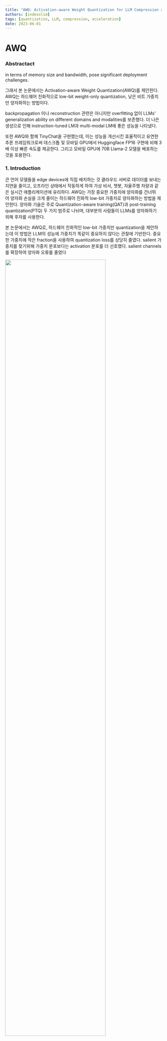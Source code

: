 ```yaml
---
title: "AWQ: Activation-aware Weight Quantization for LLM Compression and Acceleration"
authors: [indexxlim]
tags: [quantization, LLM, compression, acceleration]
date: 2023-06-01
---
```


# AWQ

### **Abstractact**

in terms of memory size and bandwidth, pose significant deployment challenges.

<!-- truncate -->

그래서 본 논문에서는 Activation-aware Weight Quantization(AWQ)를 제안한다. AWQ는 하드웨어 친화적으로 low-bit weight-only quantization, 낮은 비트 가중치만 양자화하는 방법이다.

 backpropagation 이나 reconstruction 관련은 아니지만 overfitting 없이 LLMs’ generalization ability on different domains and modalities를 보존했다. 더 나은 생성으로 인해 instruction-tuned LM과 multi-modal LM에 좋은 성능을 나타냈다.

또한 AWQ와 함께 TinyChat을 구현했는데, 이는 성능을 개선시킨 효율적이고 유연한 추론 프레임워크로써 데스크톱 및 모바일 GPU에서 Huggingface FP16 구현에 비해 3배 이상 빠른 속도를 제공한다. 그리고 모바일 GPU에 70B Llama-2 모델을 배포하는 것을 포용한다.

### 1. Introduction

큰 언어 모델들을 edge devices에 직접 배치하는 것 클라우드 서버로 데이터를 보내는 지연을 줄이고, 오프라인 상태에서 작동하게 하여 가상 비서, 챗봇, 자율주행 차량과 같은 실시간 애플리케이션에 유리하다.  AWQ는 가장 중요한 가중치에 양자화를 건너뛰어 양자화 손실을 크게 줄이는 하드웨어 친화적 low-bit 가중치로 양자화하는 방법을 제안한다. 양자화 기술은 주로 Quantization-aware training(QAT)과 post-training quantization(PTQ) 두 가지 범주로 나뉘며, 대부분의 사람들이 LLMs를 양자화하기 위해 후자를 사용한다.

본 논문에서는 AWQ로, 하드웨어 친화적인 low-bit 가중치만 quantization을 제안하는데 이 방법은 LLM의 성능에 가중치가 똑같이 중요하지 않다는 관찰에 기반한다. 
중요한 가중치에 작은 fraction을 사용하여 quantization loss를 상당히 줄였다. 
salient 가중치를 찾기위해 가중치 분포보다는 activation 분포를 더 선호했다. 
salient channels 를 확장하여 양자화 오류를 줄였다


<img src="https://github.com/indexxlim/indexxlim.github.io/blob/main/diary.py/machine_learning/paper/./1_RTN.png?raw=true" itemprop="image" width="80%" />
<img src="https://github.com/indexxlim/indexxlim.github.io/blob/main/diary.py/machine_learning/paper/./2_salient_weight.png?raw=true" itemprop="image" width="80%" />
FP16 인 weight 값을 int3 으로 RTN quantization 할 경우 성능이 떨어지는데, 1~2% 정도의 salient weight부르는 일부분 가중치들을 FP16으로 유지하면 성능을 유지 할 수 있다.
그래서 이 salient weightd를 어떻게 결정하고, 어떻게 구현하나?
mixed precision으로 찾거나 구현한다면 너무 효율이 떨어지므로 per-channel scaling라는 방식으로

**salient channel 을 scaling factor 로 곱한 다음에 양자화 하고, 실제 activation 계산 시에는 마지막에 다시 scaling factor로 나눔**

<img src="https://github.com/indexxlim/indexxlim.github.io/blob/main/diary.py/machine_learning/paper/./3_per_channel_sacling.png?raw=true" itemprop="image" width="80%" />



**가중치 양자화와 정확도 향상 방법 설명**

- 가중치 양자화는 부동 소수점을 낮은 비트 정수로 매핑하여 **모델 크기**와 **추론 비용**을 줄이는 효과적인 방법이다.
- 중요한 가중치를 보호하면서 정확도를 향상시키기 위한 가중치 전용 양자화 방법을 제안한다.
- 가중치의 **L2-노름**을 바탕으로 선택하는 것이 아닌, 활성화 크기에 따라 가중치를 선택하는 것이 양자화 성능을 크게 향상시키는 것을 확인했고, 이는 모델 성능을 개선하는데 기여한다.
- 필요한 중요한 가중치를 FP16로 유지하여 양자화 성능을 향상시키지만, 시스템 구현이 복잡해지므로 FP16로 유지하지 않고 중요한 가중치를 보호하는 방법이 필요하다.

**가중치 만을 고려한 양자화'의 오차 분석**

- 가중치만을 양자화 한 것에서 오차를 분석하자면, 가중치 w의 그룹/블록을 고려한다. 선형 연산은 y=wx로 쓰여지며, 양자화된 대응물은 y=Q(w)x이다.
- 특히, 양자화 함수는 Q(w) = ∆ · 반올림 (w / ∆), ∆ = |w|의 최댓값 2N−1에 의해 정의된다. 여기서 N은 양자화 비트의 수이며, ∆는 절대 최댓값에 따라 결정된 양자화 스케일러다.
- 가중치 요소 w∈w를 고려할 때, 만약 우리가 곱셈을 하게 되면 A WQ: On-Device LLM 압축 및 가속화를 위한 활성화 인식 가중치 양자화와 관련된 %(based on act.) FP16% (based on W) % (random) (w3-g128) 0.1% 1% 3% 0.1% 1% 3% 0.1% 1% 3% OPT-1.3B 14.62 119.00 25.03 16.91 16.68 108.71 98.55 98.08 119.76 109.38 61.49 OPT-6.7B 10.86 23.54 11.58 11.39 11.36 23.41 22.37 22.45 23.54 24.23 24.22 OPT-13B 10.13 46.04 10.51 10.43 10.42 46.07 48.96 54.49 44.87 42.00 39.71

**Quantized 모델의 성능 향상에 기여하는 FP16의 중요성**

- FP16 가중치의 소량(0.1%-1%) 유지는 양자화 모델의 성능을 개선시킴.
- 양자화된 모델의 성능을 향상시키려면, 중요한 FP16 가중치를 선택할 때 활성화 분포를 보는 것이 효과적.
- AWQ는 중요한 가중치 보호하고 양자화 오차를 줄이는데 효과적.
- **S**(스케일링)을 키울수록 중요한 채널이 향상되고, 최적의 성능은 s=2에서 나타남.
- Salient 채널 확장은 perplexity를 현저히 향상시키며, s가 커질수록 변화하는 Δ의 백분율이 증가함.

**WQ: 활성화 인식 가중치 양자화 설비 LLM 압축 및 가속화**

- LLM 압축 및 가속화를 위한 '활성화 인식 가중치 양자화'인 WQ에 대한 분석.
- Generation 단계의 속도가 느리며 메모리 대역폭에 의해 제한됨.
- W4A16 양자화가 적용되는 경우, 가중치접근량이 활성화 접근량보다 훨씬 많음.
- AWQ는 RTN보다 우수한 성능을 보이며 혼합 정밀도와 유사한 성능을 달성함.
- TinyChat은 AWQ 모델 추론을 위한 간소화된 시스템을 소개하며, CUDA/PTX, Neon, A VX와 같은 장치별 명령어 집합을 활용함.

**온디바이스 LLM 가속화에 도움되는 WQ 이유**

- LLM의 양자화된 가속화 기회를 이해하기 위해 LLaMA-7B 모델 프로파일링을 시작하고, RTX 4090 GPU에서 FP16로 모델을 구현하여 **엣지 케이스를 고려한** 추론 배치 사이즈 1을 사용했다.
- 레이턴시에서 가장 느린 단계는 **생성 단계**로, 20개의 토큰을 생성하는 데 310ms가 걸리지만, 200개의 토큰을 요약하는 것은 10ms만 소요된다. 이에 따라, **생성 단계**는 특히 온디바이스 인터랙티브 애플리케이션에 있어 맥락 단계보다 상당히 느리다.
- **가속화**를 위해 루프라인 분석을 실시하고, 4090 GPU의 **메모리 대역폭**을 고려하여 **연산량 대 메모리 엑세스 비율**이 165보다 낮으면 **메모리 바운드**라는 결론에 도달한다.
- AWQ는 가중치 메모리를 4배로 줄여 **총 메모리 트래픽을 감소시키는** 것으로, **온디바이스 LLM에는 가중치 엑세스**이 메모리 트래픽을 지배함이 명확하다. 따라서 WQ는 가중치만 양자화하여 가중치 비트폭을 줄이는 것으로 LLM 애플리케이션에서 이러한 환경을 따른다.

**TinyChat을 활용한 가벼운 가중치 양자화 및 성능 향상**

- 4-bit 가중치 양자화는 4배 **이론적인** 최고 성능을 이끌어냄.
- TinyChat은 주로 필수 구성 요소를 구현하는데 초점을 맞춤. AWQ를 사용한 TinyChat은 다양한 LLM 패밀리에서 Huggingface FP16 구현과 비교해 GPU에서 3배 이상의 속도 향상을 달성.
- INT4와 FP16 간의 곱셈 명령이 없기 때문에, 정수를 FP16로 해체하는 것이 필요.
- 단지 3개의 SIMD 명령이 필요한 ARM CPU에 대한 가중치 포장 방법이 32개의 4비트 가중치를 모두 해체할 수 있으므로 기존 포장과 비교해 여러모로 효율적임.
- 다양한 LLM 추론을 최적화하기 위해 다양한 커널 융합을 활용. 기존 커널 호출 수를 줄이는 것이 속도 향상으로 이어지는 점을 강조.

**실험과 설정접기**

- 이 작업에서는 가중치만을 그룹화된 양자화에 중점을 두었다.
- 그룹화된 양자화는 항상 성능/모델 크기 트레이드오프를 개선하는 데 도움이 된다.
- 작업 중에는 128의 그룹 크기를 사용했으며, INT4/INT3 양자화에 중점을 두었다.
- 또한 AWQ에 대해 사용된 작은 캘리브레이션 세트는 Pile에서 제공되었다.

**AWQ 가중치 양자화와 성능 비교**

- AWQ는 RTN 및 GPTQ 대비 양자화 성능을 지속적으로 향상시켰다.
- AWQ는 LLM 모델에서 GQA 및 MoE 모델을 포함해 다양한 구조에 뛰어난 양자화 성능을 제공한다.
- 양자화된 모델의 성능을 봤을 때, AWQ가 일반적으로 설계된 모델에 대한 탁월한 일반화 성능을 보여준다.
- 이를 통해 AWQ는 GPTQ-Reorder 또는 GPTQ-R과 같은 기술적인 방법들에 비해 효율적으로 대규모 모델에 적용 가능하며, 성능 면에서 뛰어나다.

**양자화 및 모델 성능평가**

- LLaMA 모델인 LLaMA와 Llama-2의 우수한 성능에 초점 (Zhang et al., 2022; Scao et al., 2022) 추후 타 모델과 비교.
- Mistral / Mixtral 모델에도 AWQ 평가 (Jiang et al., 2023), 모델 축소 및 성능 유지 테스트.
- VILA-7B 및 VILA-13B에 AWQ 적용 결과, 모든 벤치마크에서 성능 유지 확인. (Lin et al., 2024)
- 명령어 튜닝 모델의 양자화 테스트 결과, Vicuna 모델 성능 향상 확인. (Chiang et al., 2023)

**멀티 모달 언어 모델의 양자화 및 성능 개선 연구**

- 대규모 멀티 모달 모델(LMMs)인 VLMs는 시각 입력을 포함한 LLMs로, 이미지/비디오 입력에 의존하는 텍스트 생성이 가능하다.
- AWQ는 프로그래밍 및 수학 데이터셋에서 기존 방법보다 우수한 성과를 거두며 복잡한 생성 작업에도 적합성을 입증한다.
- INT2로 LLM 양자화하여 기기 메모리 한곗값 고려하며 AWQ는 GPTQ와 결합하여 INT2 양자화 성능을 현저히 향상시킨다.
- AWQ는 VILA를 포함한 최신 멀티 이미지 비주얼 언어 모델에 대해 무손실 양자화 성과를 보여주고, RTN에 비해 우위를 갖는다.
- LLaV A-13B 모델의 시각적 추론 예제를 통해, INT4-g128 양자화에서 AWQ가 RTN에 비해 더 합리적인 답변을 제공함을 입증한다.

**데이터 효율성과 일반화**

- 우리 방법론은 회귀/백프로파게이션에 의존하지 않아 더 나은 데이터 효율성을 갖고 있다. 평균 활성화 스케일만을 측정하므로 더 적은 캘리브레이션 세트가 필요하다.
- AWQ는 INT3-g128 양자화와 비교하여, OPT-6.7B 모델의 퍼플렉서티를 비교함(그림 8(a)). AWQ는 **더 작은** 캘리브레이션을 필요로 한다.
- 우리 방법은 캘리브레이션 세트 분포에 대해 **더 강건** 한 경향을 보인다. Pile 데이터 세트의 서브셋을 사용하여 효과를 검증했으며(PubMed 및 Enron), 동일한 캘리브레이션 및 평가 분포를 사용할 때 가장 잘 작동하는 것을 확인하였다.
- 다양한 캘리브레이션 세트 분포의 효과를 벤치마킹하여 AWQ는 **GPTQ와 비교해** 캘리브레이션 세트 배포에 **덜 민감** 하며 더 나은 퍼플렉서티를 제공한다.

**TinyChat 시스템 가속화 결과 및 비교**

- TinyChat은 RTX 4090 및 A100 4090 Orin에서 VILA-7B 및 VILA-13B를 최대 3.1배 및 2.9배 가속화시킨다.
- TinyChat은 Jetson Orin에서 LLM에 2.7-3.9배 속도 향상을 제공하며, 다양한 모델을 지원하고 Raspberry Pi 4B에 7B 모델을 0.7 tokens/s로 배포한다.
- 기존 시스템(AutoGPTQ, llama.cpp, exllama) 대비 TinyChat은 1.7배 속도 향상을 제공하며, LLaMA 및 Llama-2 모델 외에도 StarCoder, StableCode, Mistral, Falcon에 대해 유연한 적응성을 보여준다.
- TinyChat은 다양한 GPU 구조에서 AWQ 모델을 위한 PyTorch API를 사용하여 탁월한 확장성을 제공한다.

**AWQ: On-Device LLM 압축 및 가속화를 위한 활성화-인식 가중치 양자화**

- AWQ는 저비트 가중치만 사용하는 LLM을 위한 간단하고 효과적인 방법으로, 가중치가 모두 동등하게 중요하지 않다는 관찰에 기초하여, 중요한 가중치의 양자화 손실을 줄이기 위해 채널 단위로 스케일링을 수행한다.
- AWQ는 **보존력 있는 LLM**의 일반 능력을 유지하며 보강되었으며, 지시어에 맞는 LMs 및 다중 모달 LM에 적용 가능하며, 기존 작업보다 언어 모델링에서 성능이 우수하다.
- TinyChat 시스템은 AWQ로 달성한 이론적 메모리 절약을 활용하여 Huggingface의 FP16 구현체에 비해 데스크톱 및 모바일 GPU에서 3.2-3.3배 속도 향상을 실현함으로써 LLM 배포의 민주화를 이룬다.
- 참고문헌으로는 Alayrac 등(2022), Austin 등(2021), Awadalla 등(2023), Bengio 등(2013) 등이 있으며, 관련 URL에는 다수의 논문 자료가 나열되어 있다.

**효율적인 신경망을 위한 가중치와 연결**

- 진보된 신경 정보 처리 시스템 및 기술 (NIPS) 28 회 (2015).
- 한, 고급, 그리고 Dally, W. J. Deep Compression: 절삭, 훈련된 양자화와 허프만 부호를 사용하여 **딥 네트워크 압축**.(ICLR, 2016).
- Hudson, D. A. 그리고 Manning, C. D. Gqa: **현실 세계 시각 추론과 복합 질문 응답**을 위한 새로운 데이터세트. (CVPR, 2019).
- Jacob, B., Kligys, S., Chen, B., Zhu, M., Tang, M., Howard, A., Adam, H., 그리고 Kalenichenko, D. Quantization 및 효율적인 정수-산술만 추론을 위한 신경망 훈련. IEEE 컴퓨터 비전 및 패턴 인식 학회 논문집, WQ: **장치 내 LLM 압축 및 가속화를 위한 활성화 인식 가중치 양자화**를 위한 활성화 양자화 및 가중치 국제 컨퍼런스에서, pp. 2704-2713, 2018.
- Jiang, A. Q., Sablayrolles, A., Mensch, A., Bamford, C., Chaplot, D. S., Casas, D. d. l., Bressand, F., Lengyel, G., Lample, G., Saulnier, L., 외. **Mistral 7b**. arXiv 사전 인쇄, arXiv:2310.06825, 2023.

**인공지능과 머신러닝 관련 논문 인용**

- 전문가들의 W. E. Mixtral 논문, 2024년.
- Kim, Y . J., Henry, R., Fahim, R., Awadalla, H. H.의 '코닥스 대규모 모델' 논문, 2022년.
- Koh, J. Y ., Salakhutdinov, R., Fried, D.의 '마개 모델의 이미지 접속' 논문, 2023년.
- Li, Y ., Gong, R., Tan, X., Yang, Y ., Hu, P., Zhang, Q., Yu, F., Wang, W., Gu, S.의 'Brecq' 논문, 2021년.
- Lin, J., Chen, W.-M., Lin, Y ., Gan, C., Han, S. 등의 'Mcunet' 논문, 특히 IoT 기기에서의 작은 딥 러닝 논문.

**연구논문 인용: 컴퓨터 비전 및 자연어 처리 모델에 대한 연구접기**

- 2020년 출판된 Lin 등의 논문 'Vila: 시각 언어 모델을 위한 사전 훈련' 소개.
- 2022년 발표된 Lu의 논문 '과학 질문에 대한 다중 모달 추론을 통한 설명 학습' 소개.
- 2019년 IEEE/CVF 국제 컴퓨터 비전 학회에서 발표된 Nagel 등의 '데이터 무관한 양자화를 위한 가중치 등화 및 편향 보정' 논문 소개.
- 2023년 MLC-Team의 'MLC-LLM'과 관련된 논문 소개.
- 2022년 발표된 Ouyang의 논문 '인간 피드백을 통한 지시에 따른 언어 모델 훈련' 소개.

**논문 목록 요약**

- Park 등. (2022)은 대규모 생성 언어 모델의 효율적 추론을 위한 양자화된 매트릭스 연산에 대해 다룸.
- Penedo 등. (2023)은 Falcon LLM을 위한 refinedweb 데이터셋 생성에 관해 다루며, 웹 데이터만을 이용해 curated corpora를 능가함.
- Sanh 등. (2021)은 장치 내 LLM 압축과 가속을 위한 활성화 인식 가중치 양자화에 대해 다룸.
- Scao 등. (2022)은 176b-매개변수 다국어 언어 모델 'Bloom'에 대한 연구를 소개함.
- Sheng 등. (2023)은 하나의 GPU로 대규모 언어 모델의 생성 추론을 고속화하는 연구에 대해 다룸.

**ref**

- Tillet, P., 등의 연구 논문(2019) 소개
- Touvron, H., 등의 논문(2023a, 2023b) 소개
- Vaswani, A., 등의 논문(2017)에서 'Attention is all you need' 소개
- Wang, H., 등의 논문(2020, 2019) 소개
- Wei, J., 등의 논문(2021, 2022a, 2022b, 2023) 소개
- Xiao, G., 등의 논문(2022) 소개
- Yao, Z., 등의 논문(2022) 소개
- Yu, W., 등의 논문(2023) 소개
- Zhang, R., 등의 논문(2023) 소개
- Zhang, S., 등의 논문(2022) 소개
- 이 방법은 관찰을 기반으로 한다: 가중치가 모두 중요하지 않다는 것을 생각하고, 중요한 가중치의 1%만 보호하면 양자화 오류를 크게 줄일 수 있다고 제안했다.
- 이로 인해 AWQ는 다양한 언어 모델링과 도메인 특정 벤치마크에서 우수한 성능을 보이며, 지시어에 튜닝된 LMs 및 처음으로 다중 모달 LMs에 대한 우수한 양자화 성능을 달성했다.
- 또한 AWQ와 함께 TinyChat을 구현했는데, 이는 성능을 개선시킨 효율적이고 유연한 추론 프레임워크로써 데스크톱 및 모바일 GPU에서 Huggingface FP16 구현에 비해 3배 이상 빠른 속도를 제공한다. 그리고 모바일 GPU에 70B Llama-2 모델을 배포하는 것을 포용한다.


```python

```


```python

```
